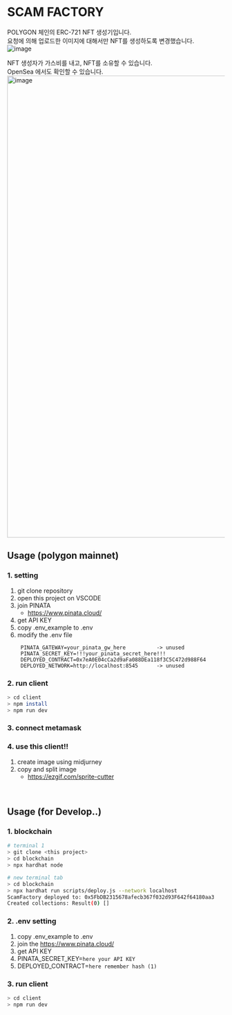 # SCAM FACTORY
POLYGON 체인의 ERC-721 NFT 생성기입니다.   
요청에 의해 업로드한 이미지에 대해서만 NFT를 생성하도록 변경했습니다.    
![image](https://github.com/NTF-marketplace/scam-factory/assets/52898964/e76fb592-6488-4b73-90dd-b72ffc4fa868)

NFT 생성자가 가스비를 내고, NFT를 소유할 수 있습니다.    
OpenSea 에서도 확인할 수 있습니다.   
<img width="1066" alt="image" src="https://github.com/NTF-marketplace/scam-factory/assets/52898964/2343734c-80ce-4fc0-acf1-17b8d7bea039">


## Usage (polygon mainnet)
### 1. setting
1. git clone repository
2. open this project on VSCODE
3. join PINATA
   * https://www.pinata.cloud/
4. get API KEY
5. copy .env_example to .env
6. modify the .env file
   ```
    PINATA_GATEWAY=your_pinata_gw_here          -> unused
    PINATA_SECRET_KEY=!!!your_pinata_secret_here!!! 
    DEPLOYED_CONTRACT=0x7eA0E04cCa2d9aFa088DEa118f3C5C472d988F64
    DEPLOYED_NETWORK=http://localhost:8545      -> unused
   ```
### 2. run client
```bash
> cd client
> npm install
> npm run dev
```

### 3. connect metamask


### 4. use this client!!
1. create image using midjurney
2. copy and split image
   * https://ezgif.com/sprite-cutter


<br>


## Usage (for Develop..)
### 1. blockchain
```bash
# terminal 1
> git clone <this project>
> cd blockchain
> npx hardhat node

# new terminal tab
> cd blockchain
> npx hardhat run scripts/deploy.js --network localhost
ScamFactory deployed to: 0x5FbDB2315678afecb367f032d93F642f64180aa3      <--- Remember this hash .. --- (1)
Created collections: Result(0) []
```

### 2. .env setting
1. copy .env_example to .env
2. join the https://www.pinata.cloud/
3. get API KEY
4. PINATA_SECRET_KEY=`here your API KEY`
5. DEPLOYED_CONTRACT=`here remember hash (1)`

### 3. run client
```bash
> cd client
> npm run dev
```
